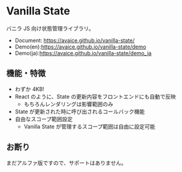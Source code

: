 # Vanilla State

バニラ JS 向け状態管理ライブラリ。

- Document: https://avaice.github.io/vanilla-state/
- Demo(en):https://avaice.github.io/vanilla-state/demo
- Demo(ja):https://avaice.github.io/vanilla-state/demo_ja

## 機能・特徴

- わずか 4KB!
- React のように、State の更新内容をフロントエンドにも自動で反映
  - もちろんレンダリングは影響範囲のみ
- State が更新された時に呼び出されるコールバック機能
- 自由なスコープ範囲設定
  - Vanilla State が管理するスコープ範囲は自由に設定可能

## お断り

まだアルファ版ですので、サポートはありません。
